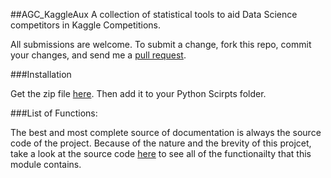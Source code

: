 ##AGC_KaggleAux
A collection of statistical tools to aid Data Science competitors in Kaggle Competitions. 

All submissions are welcome. To submit a change, fork this repo, commit your changes, and send me a [pull request](http://help.github.com/send-pull-requests/).

###Installation 

Get the zip file [here](https://github.com/agconti/AGC_KaggleAux/archive/master.zip). Then add it to your Python Scirpts folder.

###List of Functions:

The best and most complete source of documentation is always the source code of the project. Because of the nature and the brevity of this projcet, take a look at the source code [here](https://github.com/agconti/AGC_KaggleAux/blob/master/kaggleaux.py) to see all of the functionailty that this module contains. 
